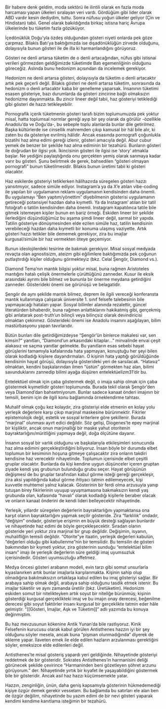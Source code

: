 Bir habere denk geldim, moda sektörü ile ilintili olarak en fazla moda harcaması yapan ülkeleri sıralayan veri vardı. Gördüğüm gibi lider olarak ABD vardır kesin dediydim, tuttu. Sonra nüfusu yoğun ülkeler geliyor (Çin ve Hindistan) tabii. Genel olarak bakıldığında birkaç istisna hariç Avrupa ülkelerinde bu tüketim fazla gözüküyor.

İçedönüklük Doğu’yla özdeş olduğundan gösteri niyeti onlarda pek göze çarpmaz. Bilakis Batı’ya baktığımızda ise dışadönüklüğün zirvede olduğunu, dolayısıyla bunun gösteri ile de illa ki harmanlandığını görüyoruz.

Gösteri ne denli artarsa tüketim de o denli artacağından, nüfus gibi istisnai verileri görmezden geldiğimizde tüketimde Batı egemenliğinin olduğunu göreceğiz. Aslında bunu hedonizm açısından da incelemek gerekiyor.

Hedonizm ne denli artarsa gösteri, dolayısıyla da tüketim o denli artacaktır artık pek geçerli değil. Bilakis gösteri ne denli artarsa tüketim, sonrasında da hedonizm o denli artacaktır kaba bir genelleme yaparsak. İnsanının tüketimi esasen gösteriye, bazı durumlarda da gösteri zincirine bağlı olmaksızın hedonizme dayanmakta. Bu zincir lineer değil tabii, haz gösteriyi tetiklediği gibi gösteri de hazzı tetikleyebilir.

Pornografik içerik tüketmenin gösteri tarafı bizim toplumumuzda pek yoktur misal, hatta toplumsal normlar gereği ayıp bir şey olarak da görülür -özellikle Anadolu’da ve Doğu’da-, bu sebeple toplu alanlarda bunlar dile getirilmez. Başka kültürlerde ise cinsellik mahremden çıkıp kamusal bir hâl bile alır, ki zaten bu da gösteriye evrilmiş hâlidir. Ancak esasında pornografi çoğunlukla bizatihi haz alma edimi gereği izlenir, gösteri amacıyla değil. Abur cubur yemek de benzer bir şekilde haz alma ediminin bir tezahürü. Bunların gösteri ile doğrudan bir ilgisi yok. İkincisinin gösteri ile ilgisi ise ‘story’ atmakla başlar. Ne yediğini paylaştığında onu gerçekten yemiş olarak sanmaya kadar varır bu gösteri. Şunu belirtmek de gerek, bahsedilen “gösteri olmayan pornografi” bunun tüketilmesidir. Bilakis bunun üretimi tabii ki gösteri olacaktır.

Haz eskilerde gösteriyi tetiklerken hâlihazırda süregelen gösteri hazzı yansıtmıyor, sadece simüle ediyor. Instagram’a ya da X’e atılan vibe-coding ile yapılan bir uygulamanın reklamı uygulamanın kendisinden daha önemli. Bu uygulamayı “Ben yaptım/yönettim” diyebilmenin gösterisi uygulamanın getireceği potansiyel hazdan daha kıymetli. Ya da Instagram’ atılan bir tatil fotoğrafı o tatilin kendisinden daha önemli. Instagram kapatılınca tatile bile gitmek istemeyen kişiler bunun en bariz örneği. Eskiden lineer bir şekilde ilerlediğini düşündüğümüz bu aşama şimdi lineer değil, sarmal bir yapıda. Tatilin gösteriye dönüşmesinden elde ezilen simüle haz, tatilin kendisinin verebileceği hazdan daha kıymetli bir konuma ulaşmış vaziyette. Artık gösteri hazzı tetikler bile dememek gerekiyor, zira bu imajlar kurgusal/simüle bir haz vermekten öteye geçemiyor.

Bunun ideolojilerdeki tesirine de bakmak gerekiyor. Misal sosyal medyada revaçta olan agnostisizm, ateizm gibi eğilimlere baktığımızda pek çoğunun putlaştırdığı kişiler olduğunu görmekteyiz (bkz. Celal Şengör, Diamond vs.).

Diamond Tema’nın mantık bilgisi yoktur misal, buna rağmen Aristoteles mantığını hatalı çelişik önermelerle çürüttüğünü zanneder. Kusur ile eksik arasındaki ayrımı bile bilmez ve bununla bir önerme meydana getirdiğini zanneder. Gösterideki önemi ise görünüşü ve belagatidir.

Şengör de aynı şekilde mantık bilmez, deprem ile ilgili vereceği konferansta mantık kullanmaya çalışarak üniversite 1. sınıf felsefe talebesinin bile yapmayacağı hataları yapar. Sosyal bilimler alanında rezalettir, güncel literatürden bihaberdir, buna rağmen anlattıklarını hakikatmiş gibi, gerçekmiş gibi anlatarak post-truth’un bilinçli veya bilinçsiz olarak devindiricisi olmaktan çekinmez. Gösterideki önemi ise Anadolu insanını aşağılayan, bilim mastürbasyonu yapan tavırlarıdır.

Bütün bunları dile getirdiğimizdeyse “Şengör’ün binlerce makalesi var, sen kimsin?” yanıtları, “Diamond’un arkasındaki kitaplar…” minvalinde envai çeşit alakasız ve saçma yanıtlar gelmekte. Bu yanıtların esas sebebi hayat görüşlerini tamamıyla kafalarında hata yapmayan, konuştuğu her şeyi bilen olarak kodladığı kişilere dayandırmaları. O kişinin hata yaptığı görüldüğünde kendisinin hayat görüşü, dolayısıyla gösterideki yeri de sarsılacak. “Hatasız” olmaktan, kendini başkalarından ilmen “üstün” görmekten haz alan, bilimi savunduklarını zannedip bilimi ayağa düşüren entelektüelizm31’dir bu.

Entelektüel olmak için çaba göstermek değil, o imaja sahip olmak için çaba göstermek kıymetlidir gösteri toplumunda. Burada tekil olarak Şengör’den veya Diamond’dan bahsetmiyorum. Bunlar sadece kanaat önderi imajının bir temsili, benim için de ilgili konu bağlamında örneklendirme tahtası.

Muhalif olmak çoğu kez kolaydır, zira gösteriyi elde etmenin en kolay yolu yerleşik değerlere karşı çıkıp marjinal maskesine bürünmektir. Fikirler epistemolojik değil, estetik ve sosyal kriterlere göre şekillenir. Burada “marjinal” olunması ayırt edici değildir. Söz gelişi, Diogenes’te epey marjinal bir kişiliktir, ancak onun marjinalliği bir maske yahut otoritenin bayraktarlığını/müritliğini yapmaya değil, doğa ölçütüne dayanır.

İnsanın sosyal bir varlık olduğunu ve başkalarıyla etkileşimleri sonucunda haz alma edimini gerçekleştirdiğini biliyoruz. İnsan böyle bir durumda elbet toplumun bir kesiminin hoşuna gitmeye çalışacaktır zira onların takdiri kendisine haz verecektir nihayetinde. Toplumun içerisinde elbet çeşitli gruplar olacaktır. Bunlarda da kişi kendine uygun düşünceler içeren gruptan ziyade kendi yaş grubunun bulunduğu grubu seçer. Hayat görüşünün değişmesi de bu gruplar tarafından kabul görme isteği gereği gerçekleşir, zira aksi yapıldığında kabul görme ihtiyacı tatmin edilemeyecek, kişi kuvvetle muhtemel yalnız kalacak. Gösterinin bir ferdi olma arzusuyla yanıp tutuşan birey fikirlerinin uyuşup uyuşmamasına bakmaksızın kendi yaş grubunda olan, kafasında “havalı” olarak kodladığı kişilerle beraber olacak ve onların kanaat önderini de kendi lideri belleyecektir nihayetinde.

Yerleşik, yıllardır süregelen değerlerin bayraktarlığını yapmaktansa ona karşıt olanın bayraktarlığını yapmak seçilir gösteride. Zira “farklılık” ondadır, “değişim” ondadır, gösteriye erişimin en büyük desteği sağlayan bunlardır ve nihayetinde haz edimi de böyle gerçekleşecektir. Sıradan olanın gösteride yeri yoktur zira marjinal bir grup değildir. Değişimin, isyanın, muhalifliğin temsili değildir. “Otorite”ye itaatin, yerleşik değerleri kabulün, “değerleri olduğu gibi kabullenme”nin bir temsilidir. Bu temsilin de gösteri bakımından bir kıymeti yoktur, zira gösterinin sunduğu “entelektüel bilim insanı” imajı ile yerleşik değerlerin süre geldiği imaj uyumsuzluk içerisindedir. Gösteri uyumsuzluğu affetmez.

Medya öncesi gösteri arabanın modeli, evin tarzı gibi somut unsurlarla kıyaslanırken artık bunlar imajlarla karşılanmakta. Kişinin sahip olup olmadığına bakılmaksızın ortaklaşa kabul edilen bu imaj gösteriyi sağlar. Bir arabaya sahip olmak değil, arabaya sahip olduğunu tasdik etmek istenir. Bu imajlar tüketilir ve aynı zamanda üretilir (bkz. Üretüketim). Hedonizm eskiden somut bir nitelikteyken artık soyut bir niteliğe bürünmüş; kişinin gösterdiği kurgusal gerçeklikteki imaj ve bu imajın onay derecesi, beğenilme derecesi gibi soyut faktörler insanı kurgusal bir gerçeklikte tatmin eder hâle gelmiştir. "[[Gösteri, İmajlar, Aşk ve Tüketim]]” adlı yazımda bu konuya değinmiştim.

Bu haz mevzusunun kökenine Antik Yunan’da bile rastlıyoruz. Kinik Felsefenin kurucusu olarak kabul görülen Antisthenes hazzın iyi bir şey olduğunu söyler mesela, ancak buna “pişman olunmadığında” diyerek de ekleme yapar. İlaveten emek ile elde edilen hazların arzulanması gerektiğini söyler, emeksizce elde edilenleri değil.

Antisthenes’te misal gösteriş yapardı yeri geldiğinde. Nihayetinde gösteriyi reddetmek de bir gösteridir. Sokrates Antisthenes’in harmanisini deliği görünecek şekilde çevirince “Harmaninden beni gözetleyen şöhret arzunu görüyorum.” der. Nihayetinde yırtık bir kıyafet ile yaşayabildiğini göstermek bile bir gösteridir. Ancak asıl haz hazzı küçümsemekte yatar.

Hazzın, zenginliğin, ünün, daha geniş kapsamıyla gösterinin hükmedemediği kişiye özgür demek gerekir vesselam. Bu bağlamda bu satırları ele alan ben de özgür değilim, nihayetinde bu yazım edimi de bir nevi gösteri yaparak kendimi kendime kanıtlama isteğimin bir tezahürü.